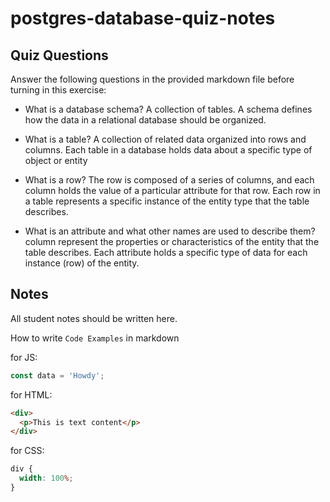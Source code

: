 # postgres-database-quiz-notes

## Quiz Questions

Answer the following questions in the provided markdown file before turning in this exercise:

- What is a database schema?
  A collection of tables. A schema defines how the data in a relational database should be organized.

- What is a table?
  A collection of related data organized into rows and columns.
  Each table in a database holds data about a specific type of object or entity

- What is a row?
  The row is composed of a series of columns, and each column holds the value of a particular attribute for that row.
  Each row in a table represents a specific instance of the entity type that the table describes.

- What is an attribute and what other names are used to describe them?
  column
  represent the properties or characteristics of the entity that the table describes.
  Each attribute holds a specific type of data for each instance (row) of the entity.

## Notes

All student notes should be written here.

How to write `Code Examples` in markdown

for JS:

```javascript
const data = 'Howdy';
```

for HTML:

```html
<div>
  <p>This is text content</p>
</div>
```

for CSS:

```css
div {
  width: 100%;
}
```
